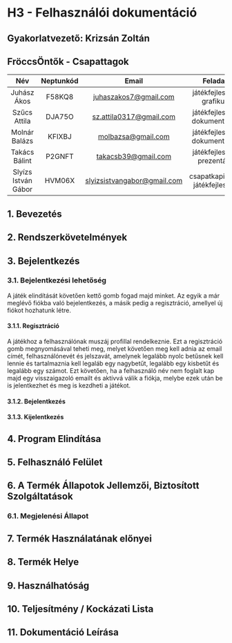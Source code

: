 # H3 - Felhasználói dokumentáció

## Gyakorlatvezető: Krizsán Zoltán

## FröccsÖntők - Csapattagok
Név|Neptunkód|Email|Feladat
:-----:|:-----:|:-----:|:-----:
Juhász Ákos|F58KQ8|juhaszakos7@gmail.com|játékfejlesztő, grafikus
Szűcs Attila|DJA75O|sz.attila0317@gmail.com|játékfejlesztő, dokumentáció
Molnár Balázs|KFIXBJ|molbazsa@gmail.com|játékfejlesztő, dokumentáció
Takács Bálint|P2GNFT|takacsb39@gmail.com|játékfejlesztő, prezentáló
Slyízs István Gábor|HVM06X|slyizsistvangabor@gmail.com|csapatkapitány, játékfejlesztő

## 1. Bevezetés
## 2. Rendszerkövetelmények
## 3. Bejelentkezés
### 3.1. Bejelentkezési lehetőség
A játék elindítását követően kettő gomb fogad majd minket. Az egyik a már meglévő fiókba való bejelentkezés, a másik pedig a regisztráció, amellyel új fiókot hozhatunk létre.
#### 3.1.1. Regisztráció
A játékhoz a felhasználónak muszáj profillal rendelkeznie. Ezt a regisztráció gomb megnyomásával teheti meg, melyet követően meg kell adnia az email címét, felhasználónevét és jelszavát, amelynek legalább nyolc betűsnek kell lennie és tartalmaznia kell legaláb egy nagybetűt, legalább egy kisbetűt és legalább egy számot. Ezt követően, ha a felhasználó név nem foglalt kap majd egy visszaigazoló emailt és aktívvá válik a fiókja, melybe ezek után be is jelentkezhet és meg is kezdheti a játékot.
#### 3.1.2. Bejelentkezés
#### 3.1.3. Kijelentkezés
## 4. Program Elindítása
## 5. Felhasználó Felület
## 6. A Termék Állapotok Jellemzői, Biztosított Szolgáltatások
### 6.1. Megjelenési Állapot
## 7. Termék Használatának előnyei
## 8. Termék Helye
## 9. Használhatóság
## 10. Teljesítmény / Kockázati Lista
## 11. Dokumentáció Leírása
